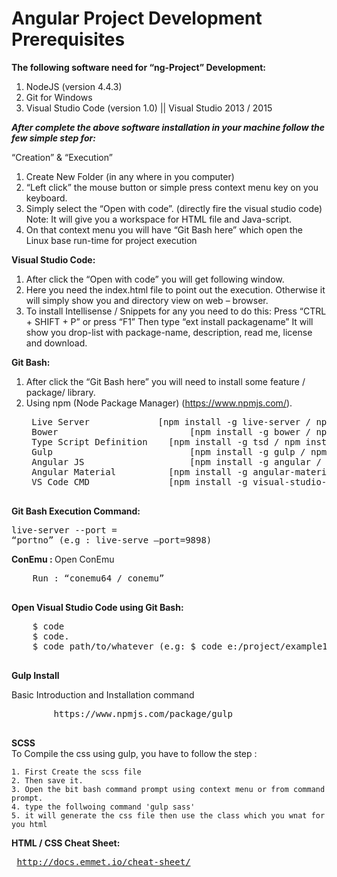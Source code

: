 # Angular Project Development Prerequisites

<b>The following software need for “ng-Project” Development:</b>

  1. NodeJS (version 4.4.3)
  2. Git for Windows
  3. Visual Studio Code (version 1.0) || Visual Studio 2013 / 2015

<b><i>After complete the above software installation in your machine follow the few simple step for:</i></b>

“Creation” & “Execution”

  1. Create New Folder (in any where in you computer)
  2. “Left click” the mouse button or simple press context menu key on you keyboard.
  3. Simply select the “Open with code”. (directly fire the visual studio code) Note: It will give you a workspace for HTML file and Java-script.
  4. On that context menu you will have “Git Bash here” which open the Linux base run-time for project execution

<b>Visual Studio Code:</b>

  1. After click the “Open with code” you will get following window.
  2. Here you need the index.html file to point out the execution. Otherwise it will simply show you and directory view on web – browser.
  3. To install Intellisense / Snippets for any you need to do this:
    Press “CTRL + SHIFT + P” or press “F1”
    Then type  “ext install packagename” 
    It will show you drop-list with package-name, description, read me, license  and download.
    
<b>Git Bash:</b>
  1. After click the “Git Bash here” you will need to install some feature / package/ library.
  2. Using npm (Node Package Manager) (https://www.npmjs.com/).
      <pre>
      Live Server             [npm install -g live-server / npm install live-server]
      Bower 			            [npm install -g bower / npm install bower]
      Type Script Definition 	[npm install -g tsd / npm install tsd]
      Gulp				            [npm install -g gulp / npm install gulp]
      Angular JS        			[npm install -g angular / npm install angular]
      Angular Material	    	[npm install -g angular-material / npm install angular-material]
      VS Code CMD         		[npm install -g visual-studio-code-cli]
      </pre>
      
<b>Git Bash Execution Command: </b>
    <pre>live-server --port = “portno”  (e.g : live-serve –port=9898)</pre>

<b>ConEmu : </b>
  <label>Open ConEmu</label>
  <pre>
    Run : “conemu64 / conemu” 
  </pre>

<b>Open Visual Studio Code using Git Bash:</b>
  <pre>
    $ code
    $ code.
    $ code path/to/whatever (e.g: $ code e:/project/example1/)
  </pre>
  
  <b>Gulp Install</b>
  <p>
    Basic Introduction and Installation command 
    <pre>
        https://www.npmjs.com/package/gulp
    </pre>
  </p>
  
  
  
  <b>SCSS</b>
  <br/>
  To Compile the css using gulp, you have to follow the step :
  
    1. First Create the scss file 
    2. Then save it.
    3. Open the bit bash command prompt using context menu or from command prompt.
    4. type the follwoing command 'gulp sass'
    5. it will generate the css file then use the class which you wnat for you html
  


<b>HTML / CSS Cheat Sheet:</b>
    <pre>
      http://docs.emmet.io/cheat-sheet/
    </pre>
